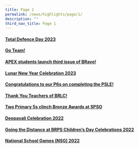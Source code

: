 ```yaml
---
title: Page 1
permalink: /news/highlights/page/1/
description: ""
third_nav_title: Page 1
---
```

<h4><strong><a href="/2023/02/27/total-defence-day-2023/" rel="bookmark">Total Defence Day 2023</a></strong></h4>
<h4><strong><a href="/2023/02/17/go-team/" rel="bookmark">Go Team!</a></strong></h4>
<h4><strong><a href="/2023/02/01/apex-students-launch-third-issue-of-bravo/" rel="bookmark">APEX students launch third issue of BRavo!</a></strong></h4>
<h4><strong><a href="/2023/01/31/lunar-new-year-celebration-2023/" rel="bookmark">Lunar New Year Celebration 2023</a></strong></h4>
<h4><strong><a href="/2022/11/25/congratulations-to-our-p6s-on-completing-the-psle/" rel="bookmark">Congratulations to our P6s on completing the PSLE!</a></strong></h4>
<h4><strong><a href="/2022/11/14/thank-you-teachers-of-brlc/" rel="bookmark">Thank You Teachers of BRLC!</a></strong></h4>
<h4><strong><a href="/2022/11/12/two-primary-5s-clinch-bronze-awards-at-spso/" rel="bookmark">Two Primary 5s clinch Bronze Awards at SPSO</a></strong></h4>
<h4><strong><a href="/2022/10/27/deepavali-celebration-2022/" rel="bookmark">Deepavali Celebration 2022</a></strong></h4>
<h4><strong><a href="/2022/10/17/going-the-distance-at-brps-childrens-day-celebrations-2022/" rel="bookmark">Going the Distance at BRPS Children&rsquo;s Day Celebrations 2022</a></strong></h4>
<h4><strong><a href="/2022/10/12/national-school-games-nsg-2022/" rel="bookmark">National School Games (NSG) 2022</a></strong></h4>